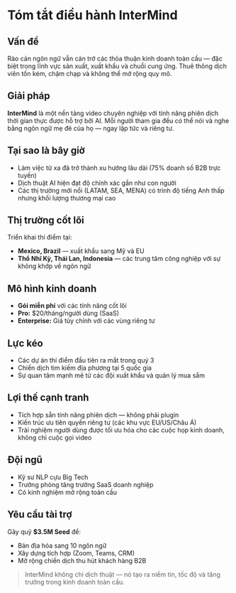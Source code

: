 # Tóm tắt điều hành InterMind <Badge type="warning" text="draft" />

## Vấn đề

Rào cản ngôn ngữ vẫn cản trở các thỏa thuận kinh doanh toàn cầu — đặc biệt trong lĩnh vực sản xuất, xuất khẩu và chuỗi cung ứng. Thuê thông dịch viên tốn kém, chậm chạp và không thể mở rộng quy mô.

## Giải pháp

**InterMind** là một nền tảng video chuyên nghiệp với tính năng phiên dịch thời gian thực được hỗ trợ bởi AI. Mỗi người tham gia đều có thể nói và nghe bằng ngôn ngữ mẹ đẻ của họ — ngay lập tức và riêng tư.

## Tại sao là bây giờ

- Làm việc từ xa đã trở thành xu hướng lâu dài (75% doanh số B2B trực tuyến)
- Dịch thuật AI hiện đạt độ chính xác gần như con người
- Các thị trường mới nổi (LATAM, SEA, MENA) có trình độ tiếng Anh thấp nhưng khối lượng thương mại cao

## Thị trường cốt lõi

Triển khai thí điểm tại:

- **Mexico, Brazil** — xuất khẩu sang Mỹ và EU
- **Thổ Nhĩ Kỳ, Thái Lan, Indonesia** — các trung tâm công nghiệp với sự không khớp về ngôn ngữ

## Mô hình kinh doanh

- **Gói miễn phí** với các tính năng cốt lõi
- **Pro:** \$20/tháng/người dùng (SaaS)
- **Enterprise:** Giá tùy chỉnh với các vùng riêng tư

## Lực kéo

- Các dự án thí điểm đầu tiên ra mắt trong quý 3
- Chiến dịch tìm kiếm địa phương tại 5 quốc gia
- Sự quan tâm mạnh mẽ từ các đội xuất khẩu và quản lý mua sắm

## Lợi thế cạnh tranh

- Tích hợp sẵn tính năng phiên dịch — không phải plugin
- Kiến trúc ưu tiên quyền riêng tư (các khu vực EU/US/Châu Á)
- Trải nghiệm người dùng được tối ưu hóa cho các cuộc họp kinh doanh, không chỉ cuộc gọi video

## Đội ngũ

- Kỹ sư NLP cựu Big Tech
- Trưởng phòng tăng trưởng SaaS doanh nghiệp
- Có kinh nghiệm mở rộng toàn cầu

## Yêu cầu tài trợ

Gây quỹ **\$3.5M Seed** để:

- Bản địa hóa sang 10 ngôn ngữ
- Xây dựng tích hợp (Zoom, Teams, CRM)
- Mở rộng chiến dịch thu hút khách hàng B2B

> InterMind không chỉ dịch thuật — nó tạo ra niềm tin, tốc độ và tăng trưởng trong kinh doanh toàn cầu.